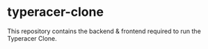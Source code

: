 # typeracer-clone
This repository contains the backend &amp; frontend required to run the Typeracer Clone.
